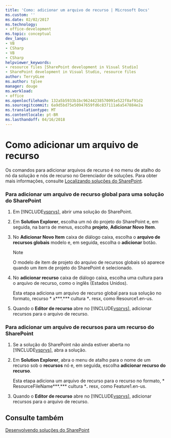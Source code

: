 ```yaml
---
title: 'Como: adicionar um arquivo de recurso | Microsoft Docs'
ms.custom: ''
ms.date: 02/02/2017
ms.technology:
- office-development
ms.topic: conceptual
dev_langs:
- VB
- CSharp
- VB
- CSharp
helpviewer_keywords:
- resource files [SharePoint development in Visual Studio]
- SharePoint development in Visual Studio, resource files
author: TerryGLee
ms.author: tglee
manager: douge
ms.workload:
- office
ms.openlocfilehash: 132a5b5933b1bc96244238570091e522f8af91d2
ms.sourcegitcommit: 6a9d5bd75e50947659fd6c837111a6a547884e2a
ms.translationtype: MT
ms.contentlocale: pt-BR
ms.lasthandoff: 04/16/2018
---
```

# <a name="how-to-add-a-resource-file"></a>Como adicionar um arquivo de recurso
  Os comandos para adicionar arquivos de recurso é no menu de atalho do nó da solução e nós de recurso no Gerenciador de soluções. Para obter mais informações, consulte [Localizando soluções do SharePoint](../sharepoint/localizing-sharepoint-solutions.md).  
  
### <a name="to-add-a-global-resource-file-to-a-sharepoint-solution"></a>Para adicionar um arquivo de recurso global para uma solução do SharePoint  
  
1.  Em [!INCLUDE[vsprvs](../sharepoint/includes/vsprvs-md.md)], abrir uma solução do SharePoint.  
  
2.  Em **Solution Explorer**, escolha um nó do projeto do SharePoint e, em seguida, na barra de menus, escolha **projeto**, **Adicionar Novo Item**.  
  
3.  No **Adicionar Novo Item** caixa de diálogo caixa, escolha o **arquivo de recursos globais** modelo e, em seguida, escolha o **adicionar** botão.  
  
    > [!NOTE]  
    >  O modelo de item de projeto do arquivo de recursos globais só aparece quando um item de projeto do SharePoint é selecionado.  
  
4.  No **adicionar recurso** caixa de diálogo caixa, escolha uma cultura para o arquivo de recurso, como o inglês (Estados Unidos).  
  
     Esta etapa adiciona um arquivo de recurso global para sua solução no formato, recurso * x***.*** cultura ***.** resx, como Resource1.en-us.  
  
5.  Quando o **Editor de recurso** abre no [!INCLUDE[vsprvs](../sharepoint/includes/vsprvs-md.md)], adicionar recursos para o arquivo de recurso.  
  
### <a name="to-add-a-feature-resource-file-to-a-sharepoint-feature"></a>Para adicionar um arquivo de recursos para um recurso do SharePoint  
  
1.  Se a solução do SharePoint não ainda estiver aberta no [!INCLUDE[vsprvs](../sharepoint/includes/vsprvs-md.md)], abra a solução.  
  
2.  Em **Solution Explorer**, abra o menu de atalho para o nome de um recurso sob o **recursos** nó e, em seguida, escolha **adicionar recurso do recurso**.  
  
     Esta etapa adiciona um arquivo de recurso para o recurso no formato, * ResourceFileName***.*** cultura ***.** resx, como Feature1.en-us.  
  
3.  Quando o **Editor de recurso** abre no [!INCLUDE[vsprvs](../sharepoint/includes/vsprvs-md.md)], adicionar recursos para o arquivo de recurso.  
  
## <a name="see-also"></a>Consulte também  
 [Desenvolvendo soluções do SharePoint](../sharepoint/developing-sharepoint-solutions.md)  
  
  